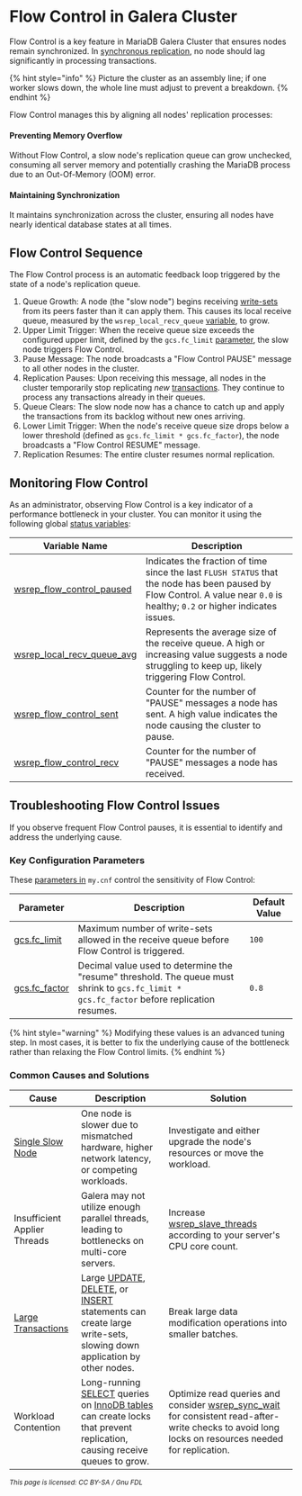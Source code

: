 # Flow Control in Galera Cluster

Flow Control is a key feature in MariaDB Galera Cluster that ensures nodes remain synchronized. In [synchronous replication](../../galera-architecture/introduction-to-galera-architecture.md#core-architectural-components), no node should lag significantly in processing transactions.&#x20;

{% hint style="info" %}
Picture the cluster as an assembly line; if one worker slows down, the whole line must adjust to prevent a breakdown.&#x20;
{% endhint %}

Flow Control manages this by aligning all nodes' replication processes:

#### Preventing Memory Overflow

Without Flow Control, a slow node's replication queue can grow unchecked, consuming all server memory and potentially crashing the MariaDB process due to an Out-Of-Memory (OOM) error.

#### Maintaining Synchronization

It maintains synchronization across the cluster, ensuring all nodes have nearly identical database states at all times.

## Flow Control Sequence

The Flow Control process is an automatic feedback loop triggered by the state of a node's replication queue.

1. Queue Growth: A node (the "slow node") begins receiving [write-sets](../../galera-architecture/introduction-to-galera-architecture.md#the-wsrep-api) from its peers faster than it can apply them. This causes its local receive queue, measured by the `wsrep_local_recv_queue` [variable](../../reference/galera-cluster-status-variables.md#wsrep_local_recv_queue), to grow.
2. Upper Limit Trigger: When the receive queue size exceeds the configured upper limit, defined by the `gcs.fc_limit` [parameter](../../reference/wsrep-variable-details/wsrep_provider_options.md#gcs.fc_limit), the slow node triggers Flow Control.
3. Pause Message: The node broadcasts a "Flow Control PAUSE" message to all other nodes in the cluster.
4. Replication Pauses: Upon receiving this message, all nodes in the cluster temporarily stop replicating _new_ [transactions](../../galera-architecture/certification-based-replication.md#how-the-process-works). They continue to process any transactions already in their queues.
5. Queue Clears: The slow node now has a chance to catch up and apply the transactions from its backlog without new ones arriving.
6. Lower Limit Trigger: When the node's receive queue size drops below a lower threshold (defined as `gcs.fc_limit * gcs.fc_factor`), the node broadcasts a "Flow Control RESUME" message.
7. Replication Resumes: The entire cluster resumes normal replication.

## Monitoring Flow Control

As an administrator, observing Flow Control is a key indicator of a performance bottleneck in your cluster. You can monitor it using the following global [status variables](../../reference/galera-cluster-status-variables.md):

| Variable Name                                                                                                   | Description                                                                                                                                                                  |
| --------------------------------------------------------------------------------------------------------------- | ---------------------------------------------------------------------------------------------------------------------------------------------------------------------------- |
| [wsrep\_flow\_control\_paused](../../reference/galera-cluster-status-variables.md#wsrep_flow_control_paused)    | Indicates the fraction of time since the last `FLUSH STATUS` that the node has been paused by Flow Control. A value near `0.0` is healthy; `0.2` or higher indicates issues. |
| [wsrep\_local\_recv\_queue\_avg](../../reference/galera-cluster-status-variables.md#wsrep_local_recv_queue_avg) | Represents the average size of the receive queue. A high or increasing value suggests a node struggling to keep up, likely triggering Flow Control.                          |
| [wsrep\_flow\_control\_sent](../../reference/galera-cluster-status-variables.md#wsrep_flow_control_sent)        | Counter for the number of "PAUSE" messages a node has sent. A high value indicates the node causing the cluster to pause.                                                    |
| [wsrep\_flow\_control\_recv](../../reference/galera-cluster-status-variables.md#wsrep_flow_control_sent)        | Counter for the number of "PAUSE" messages a node has received.                                                                                                              |

## Troubleshooting Flow Control Issues

If you observe frequent Flow Control pauses, it is essential to identify and address the underlying cause.

### Key Configuration Parameters

These [parameters in](../../reference/wsrep-variable-details/wsrep_provider_options.md#gcs.fc_debug) `my.cnf` control the sensitivity of Flow Control:

<table><thead><tr><th>Parameter</th><th width="289.1171875">Description</th><th>Default Value</th></tr></thead><tbody><tr><td><a href="../../reference/wsrep-variable-details/wsrep_provider_options.md#gcs.fc_limit">gcs.fc_limit</a></td><td>Maximum number of write-sets allowed in the receive queue before Flow Control is triggered.</td><td><code>100</code></td></tr><tr><td><a href="../../reference/wsrep-variable-details/wsrep_provider_options.md#gcs.fc_factor">gcs.fc_factor</a></td><td>Decimal value used to determine the "resume" threshold. The queue must shrink to <code>gcs.fc_limit * gcs.fc_factor</code> before replication resumes.</td><td><code>0.8</code></td></tr></tbody></table>

{% hint style="warning" %}
Modifying these values is an advanced tuning step. In most cases, it is better to fix the underlying cause of the bottleneck rather than relaxing the Flow Control limits.
{% endhint %}

### Common Causes and Solutions

| Cause                                                                                                            | Description                                                                                                                                                                                                                                                                                                                                                                                                                                                                                       | Solution                                                                                                                                                                                                                   |
| ---------------------------------------------------------------------------------------------------------------- | ------------------------------------------------------------------------------------------------------------------------------------------------------------------------------------------------------------------------------------------------------------------------------------------------------------------------------------------------------------------------------------------------------------------------------------------------------------------------------------------------- | -------------------------------------------------------------------------------------------------------------------------------------------------------------------------------------------------------------------------- |
| [Single Slow Node](../../high-availability/monitoring-mariadb-galera-cluster.md#checking-individual-node-status) | One node is slower due to mismatched hardware, higher network latency, or competing workloads.                                                                                                                                                                                                                                                                                                                                                                                                    | Investigate and either upgrade the node's resources or move the workload.                                                                                                                                                  |
| Insufficient Applier Threads                                                                                     | Galera may not utilize enough parallel threads, leading to bottlenecks on multi-core servers.                                                                                                                                                                                                                                                                                                                                                                                                     | Increase [wsrep\_slave\_threads](../../reference/galera-cluster-system-variables.md#wsrep_slave_threads) according to your server's CPU core count.                                                                        |
| [Large Transactions](using-streaming-replication-for-large-transactions.md#large-data-transactions)              | Large [UPDATE](https://app.gitbook.com/s/SsmexDFPv2xG2OTyO5yV/reference/sql-statements/data-manipulation/changing-deleting-data/update), [DELETE](https://app.gitbook.com/s/SsmexDFPv2xG2OTyO5yV/reference/sql-statements/data-manipulation/changing-deleting-data/delete), or [INSERT](https://app.gitbook.com/s/SsmexDFPv2xG2OTyO5yV/reference/sql-statements/data-manipulation/inserting-loading-data/insert) statements can create large write-sets, slowing down application by other nodes. | Break large data modification operations into smaller batches.                                                                                                                                                             |
| Workload Contention                                                                                              | Long-running [SELECT](https://app.gitbook.com/s/SsmexDFPv2xG2OTyO5yV/reference/sql-statements/data-manipulation/selecting-data/select) queries on [InnoDB tables](https://app.gitbook.com/s/SsmexDFPv2xG2OTyO5yV/server-usage/storage-engines/innodb/innodb-tablespaces) can create locks that prevent replication, causing receive queues to grow.                                                                                                                                               | Optimize read queries and consider [wsrep\_sync\_wait](../../reference/galera-cluster-system-variables.md#wsrep_sync_wait) for consistent read-after-write checks to avoid long locks on resources needed for replication. |

<sub>_This page is licensed: CC BY-SA / Gnu FDL_</sub>
